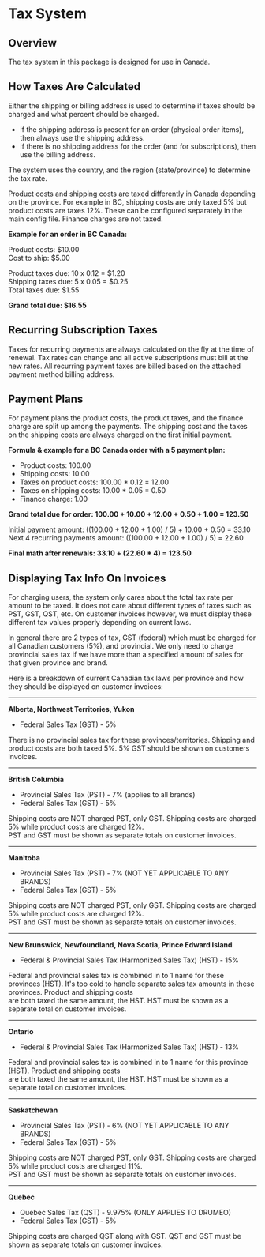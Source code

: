 # Tax System

## Overview

The tax system in this package is designed for use in Canada.

## How Taxes Are Calculated

Either the shipping or billing address is used to determine if taxes should be charged and what percent should be
charged.

- If the shipping address is present for an order (physical order items), then always use the shipping address.
- If there is no shipping address for the order (and for subscriptions), then use the billing address.

The system uses the country, and the region (state/province) to determine the tax rate.

Product costs and shipping costs are taxed differently in Canada depending on the province. For example in BC, 
shipping costs are only taxed 5% but product costs are taxes 12%. These can be configured separately 
in the main config file. Finance charges are not taxed.

**Example for an order in BC Canada:**

Product costs: $10.00  
Cost to ship: $5.00

Product taxes due: 10 x 0.12 = $1.20  
Shipping taxes due: 5 x 0.05 = $0.25  
Total taxes due: $1.55  

**Grand total due: $16.55**

## Recurring Subscription Taxes

Taxes for recurring payments are always calculated on the fly at the time of renewal. Tax rates can change and all 
active subscriptions must bill at the new rates. All recurring payment taxes are billed based on the 
attached payment method billing address.

## Payment Plans

For payment plans the product costs, the product taxes, and the finance charge are split up among the payments. The 
shipping cost and the taxes on the shipping costs are always charged on the first initial payment.

**Formula & example for a BC Canada order with a 5 payment plan:**

- Product costs: 100.00
- Shipping costs: 10.00
- Taxes on product costs: 100.00 * 0.12 = 12.00
- Taxes on shipping costs: 10.00 * 0.05 = 0.50
- Finance charge: 1.00

**Grand total due for order: 100.00 + 10.00 + 12.00 + 0.50 + 1.00 = 123.50**  

Initial payment amount: ((100.00 + 12.00 + 1.00) / 5) + 10.00 + 0.50 = 33.10  
Next 4 recurring payments amount: ((100.00 + 12.00 + 1.00) / 5) = 22.60  

**Final math after renewals: 33.10 + (22.60 * 4) = 123.50**  

## Displaying Tax Info On Invoices

For charging users, the system only cares about the total tax rate per amount to be taxed. It does not care 
about different types of taxes such as PST, GST, QST, etc. On customer invoices however, we must display these 
different tax values properly depending on current laws.

In general there are 2 types of tax, GST (federal) which must be charged for all Canadian customers (5%), and
provincial. We only need to charge provincial sales tax if we have more than a specified amount of sales for that 
given province and brand.

Here is a breakdown of current Canadian tax laws per province and how they should be displayed on customer 
invoices:

---
**Alberta, Northwest Territories, Yukon**
- Federal Sales Tax (GST) - 5%

There is no provincial sales tax for these provinces/territories. Shipping and product costs are both taxed 5%. 
5% GST should be shown on customers invoices.

---
**British Columbia**
- Provincial Sales Tax (PST) - 7% (applies to all brands)
- Federal Sales Tax (GST) - 5%

Shipping costs are NOT charged PST, only GST. Shipping costs are charged 5% while product costs are charged 12%.  
PST and GST must be shown as separate totals on customer invoices.

---
**Manitoba**
- Provincial Sales Tax (PST) - 7% (NOT YET APPLICABLE TO ANY BRANDS)
- Federal Sales Tax (GST) - 5%

Shipping costs are NOT charged PST, only GST. Shipping costs are charged 5% while product costs are charged 12%.  
PST and GST must be shown as separate totals on customer invoices.

---
**New Brunswick, Newfoundland, Nova Scotia, Prince Edward Island**
- Federal & Provincial Sales Tax (Harmonized Sales Tax) (HST) - 15%

Federal and provincial sales tax is combined in to 1 name for these provinces (HST). It's too cold 
to handle separate sales tax amounts in these provinces. Product and shipping costs  
are both taxed the same amount, the HST.
HST must be shown as a separate total on customer invoices.

---
**Ontario**
- Federal & Provincial Sales Tax (Harmonized Sales Tax) (HST) - 13%

Federal and provincial sales tax is combined in to 1 name for this province (HST). Product and shipping costs  
are both taxed the same amount, the HST.
HST must be shown as a separate total on customer invoices.

---
**Saskatchewan**
- Provincial Sales Tax (PST) - 6% (NOT YET APPLICABLE TO ANY BRANDS)
- Federal Sales Tax (GST) - 5%

Shipping costs are NOT charged PST, only GST. Shipping costs are charged 5% while product costs are charged 11%.  
PST and GST must be shown as separate totals on customer invoices.

---
**Quebec**
- Quebec Sales Tax (QST) - 9.975% (ONLY APPLIES TO DRUMEO)
- Federal Sales Tax (GST) - 5%

Shipping costs are charged QST along with GST.
QST and GST must be shown as separate totals on customer invoices.